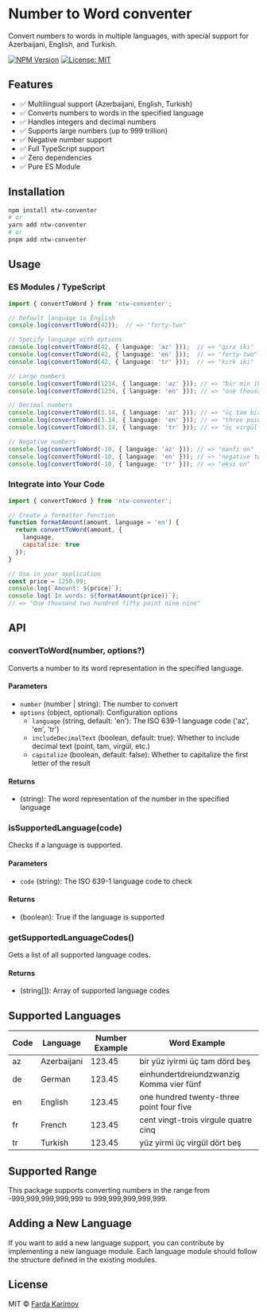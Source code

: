 # Number to Word conventer

Convert numbers to words in multiple languages, with special support for Azerbaijani, English, and Turkish.

[![NPM Version](https://img.shields.io/npm/v/ntw-conventer.svg)](https://www.npmjs.com/package/ntw-conventer)
[![License: MIT](https://img.shields.io/badge/License-MIT-yellow.svg)](https://opensource.org/licenses/MIT)

## Features

- ✅ Multilingual support (Azerbaijani, English, Turkish)
- ✅ Converts numbers to words in the specified language
- ✅ Handles integers and decimal numbers
- ✅ Supports large numbers (up to 999 trillion)
- ✅ Negative number support
- ✅ Full TypeScript support
- ✅ Zero dependencies
- ✅ Pure ES Module

## Installation

```bash
npm install ntw-conventer
# or
yarn add ntw-conventer
# or
pnpm add ntw-conventer
```

## Usage

### ES Modules / TypeScript

```typescript
import { convertToWord } from 'ntw-conventer';

// Default language is English
console.log(convertToWord(42));  // => "forty-two"

// Specify language with options
console.log(convertToWord(42, { language: 'az' }));  // => "qırx iki"
console.log(convertToWord(42, { language: 'en' }));  // => "forty-two"
console.log(convertToWord(42, { language: 'tr' }));  // => "kırk iki"

// Large numbers
console.log(convertToWord(1234, { language: 'az' })); // => "bir min iki yüz otuz dörd"
console.log(convertToWord(1234, { language: 'en' })); // => "one thousand two hundred thirty-four"

// Decimal numbers
console.log(convertToWord(3.14, { language: 'az' })); // => "üç tam bir dörd"
console.log(convertToWord(3.14, { language: 'en' })); // => "three point one four"
console.log(convertToWord(3.14, { language: 'tr' })); // => "üç virgül bir dört"

// Negative numbers
console.log(convertToWord(-10, { language: 'az' })); // => "mənfi on"
console.log(convertToWord(-10, { language: 'en' })); // => "negative ten"
console.log(convertToWord(-10, { language: 'tr' })); // => "eksi on"
```

### Integrate into Your Code

```javascript
import { convertToWord } from 'ntw-conventer';

// Create a formatter function
function formatAmount(amount, language = 'en') {
  return convertToWord(amount, { 
    language,
    capitalize: true
  });
}

// Use in your application
const price = 1250.99;
console.log(`Amount: ${price}`);
console.log(`In words: ${formatAmount(price)}`);
// => "One thousand two hundred fifty point nine nine"
```

## API

### convertToWord(number, options?)

Converts a number to its word representation in the specified language.

#### Parameters

- `number` (number | string): The number to convert
- `options` (object, optional): Configuration options
  - `language` (string, default: 'en'): The ISO 639-1 language code ('az', 'en', 'tr')
  - `includeDecimalText` (boolean, default: true): Whether to include decimal text (point, tam, virgül, etc.)
  - `capitalize` (boolean, default: false): Whether to capitalize the first letter of the result

#### Returns

- (string): The word representation of the number in the specified language

### isSupportedLanguage(code)

Checks if a language is supported.

#### Parameters

- `code` (string): The ISO 639-1 language code to check

#### Returns

- (boolean): True if the language is supported

### getSupportedLanguageCodes()

Gets a list of all supported language codes.

#### Returns

- (string[]): Array of supported language codes

## Supported Languages

| Code | Language   | Number Example           | Word Example                       |
|------|------------|--------------------------|------------------------------------|
| az   | Azerbaijani| 123.45                   | bir yüz iyirmi üç tam dörd beş     |
| de   | German     | 123.45                   | einhundertdreiundzwanzig Komma vier fünf |
| en   | English    | 123.45                   | one hundred twenty-three point four five |
| fr   | French     | 123.45                   | cent vingt-trois virgule quatre cinq |
| tr   | Turkish    | 123.45                   | yüz yirmi üç virgül dört beş       |

## Supported Range

This package supports converting numbers in the range from -999,999,999,999,999 to 999,999,999,999,999.

## Adding a New Language

If you want to add a new language support, you can contribute by implementing a new language module. Each language module should follow the structure defined in the existing modules.

## License

MIT © [Farda Karimov](https://github.com/yourusername)
